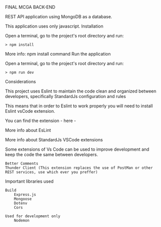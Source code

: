 FINAL MCGA BACK-END

REST API application using MongoDB as a database.

This application uses only javascript.
Installation

Open a terminal, go to the project's root directory and run:

    > npm install

More info: npm install command
Run the application

Open a terminal, go to the project's root directory and run:

    > npm run dev

Considerations

This project uses Eslint to maintain the code clean and organized between developers, specifically StandardJs configuration and rules

This means that in order to Eslint to work properly you will need to install Eslint vsCode extension.

You can find the extension - here -

More info about EsLint

More info about StandardJs
VSCode extensions

Some extensions of Vs Code can be used to improve development and keep the code the same between developers.

    Better Comments
    Thunder Client (This extension replaces the use of PostMan or other REST services, use which ever you preffer)

Important libraries used

    Build
        Express.js
        Mongoose
        Dotenv
        Cors

    Used for development only
        Nodemon
